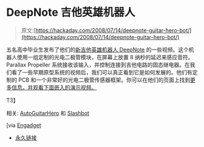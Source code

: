# DeepNote 吉他英雄机器人

> 原文:[https://hackaday.com/2008/07/14/deepnote-guitar-hero-bot/](https://hackaday.com/2008/07/14/deepnote-guitar-hero-bot/)

五名高中毕业生发布了他们的[新吉他英雄机器人 DeepNote](http://mechanizedrock.com/) 的一些视频。这个机器人使用一组定制的光电二极管模块，在屏幕上放置 8 纳秒的延迟来感应音符。Parallax Propeller 系统接收该输入，并控制连接到吉他电路的固态继电器。在我们看了一些早期原型系统的视频后，我们可以真正看到它是如何发展的。他们有定制的 PCB 和一个非常好的光电二极管传感器框架。你可以在他们的页面上找到[更多信息，并观看下面嵌入的演示视频。](http://mechanizedrock.com/how-it-works/)

<object width="450" height="364"><param name="movie" value="http://www.youtube.com/v/vyK1uX14LwY&amp;hl=en&amp;fs=1&amp;rel=0&amp;color1=0x3a3a3a&amp;color2=0x999999"><param name="allowFullScreen" value="true">T3】</object>

相关: [AutoGuitarHero](http://www.autoguitarhero.com/) 和 [Slashbot](http://slashbot.wordpress.com/)

[via [Engadget](http://www.engadget.com/2008/07/14/deepnote-guitar-hero-bot-watches-the-game-rocks-you-within-an/)

*   [永久链接](http://mechanizedrock.com/)